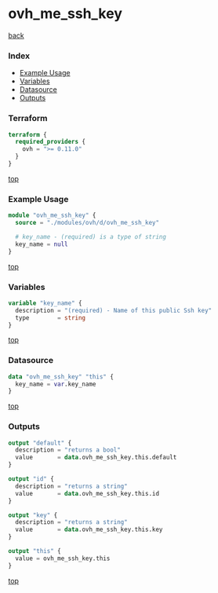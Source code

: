 # ovh_me_ssh_key

[back](../ovh.md)

### Index

- [Example Usage](#example-usage)
- [Variables](#variables)
- [Datasource](#datasource)
- [Outputs](#outputs)

### Terraform

```terraform
terraform {
  required_providers {
    ovh = ">= 0.11.0"
  }
}
```

[top](#index)

### Example Usage

```terraform
module "ovh_me_ssh_key" {
  source = "./modules/ovh/d/ovh_me_ssh_key"

  # key_name - (required) is a type of string
  key_name = null
}
```

[top](#index)

### Variables

```terraform
variable "key_name" {
  description = "(required) - Name of this public Ssh key"
  type        = string
}
```

[top](#index)

### Datasource

```terraform
data "ovh_me_ssh_key" "this" {
  key_name = var.key_name
}
```

[top](#index)

### Outputs

```terraform
output "default" {
  description = "returns a bool"
  value       = data.ovh_me_ssh_key.this.default
}

output "id" {
  description = "returns a string"
  value       = data.ovh_me_ssh_key.this.id
}

output "key" {
  description = "returns a string"
  value       = data.ovh_me_ssh_key.this.key
}

output "this" {
  value = ovh_me_ssh_key.this
}
```

[top](#index)